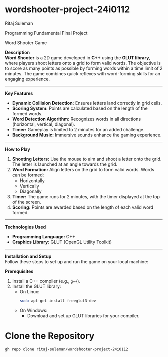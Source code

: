 # wordshooter-project-24i0112
<p>Ritaj Suleman</p>
<p>Programming Fundamental Final Project</p>
<p>Word Shooter Game</p>

 **Description**  
**Word Shooter** is a 2D game developed in **C++** using the **GLUT library**, where players shoot letters onto a grid to form valid words. The objective is to score as many points as possible by forming words within a time limit of 2 minutes. The game combines quick reflexes with word-forming skills for an engaging experience.

---

 **Key Features**  
- **Dynamic Collision Detection:** Ensures letters land correctly in grid cells.
- **Scoring System:** Points are calculated based on the length of the formed words.
- **Word Detection Algorithm:** Recognizes words in all directions (horizontal, vertical, diagonal).
- **Timer:** Gameplay is limited to 2 minutes for an added challenge.
- **Background Music:** Immersive sounds enhance the gaming experience.

---

 **How to Play**  
1. **Shooting Letters:** Use the mouse to aim and shoot a letter onto the grid. The letter is launched at an angle towards the grid.
2. **Word Formation:** Align letters on the grid to form valid words. Words can be formed:
   - Horizontally
   - Vertically
   - Diagonally
3. **Timer:** The game runs for 2 minutes, with the timer displayed at the top of the screen.
4. **Scoring:** Points are awarded based on the length of each valid word formed.

---

 **Technologies Used**  
- **Programming Language:** C++  
- **Graphics Library:** GLUT (OpenGL Utility Toolkit)  

---

 **Installation and Setup**  
Follow these steps to set up and run the game on your local machine:

 **Prerequisites**  
1. Install a C++ compiler (e.g., `g++`).  
2. Install the GLUT library:
   - On Linux:
     ```bash
     sudo apt-get install freeglut3-dev
     ```
   - On Windows:
     - Download and set up GLUT libraries for your compiler.

# **Clone the Repository**  
```bash
gh repo clone ritaj-suleman/wordshooter-project-24i0112

